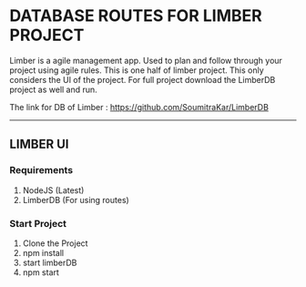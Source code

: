 # DATABASE ROUTES FOR LIMBER PROJECT

Limber is a agile management app. Used to plan and follow through your project using agile rules.
This is one half of limber project. This only considers the UI of the project.
For full project download the LimberDB project as well and run.

The link for DB of Limber : https://github.com/SoumitraKar/LimberDB

_________________________________________________________
## LIMBER UI
### Requirements
1. NodeJS (Latest)
2. LimberDB (For using routes)

### Start Project
1. Clone the Project
2. npm install
3. start limberDB
4. npm start
